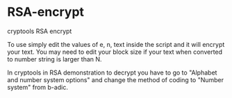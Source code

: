 # RSA-encrypt
cryptools RSA encrypt

To use simply edit the values of e, n, text inside the script and it will encrypt your text. You may need to edit your block size if your text when converted to number string is larger than N.

In cryptools in RSA demonstration to decrypt you have to go to "Alphabet and number system options" and change the method of coding to "Number system" from b-adic.
